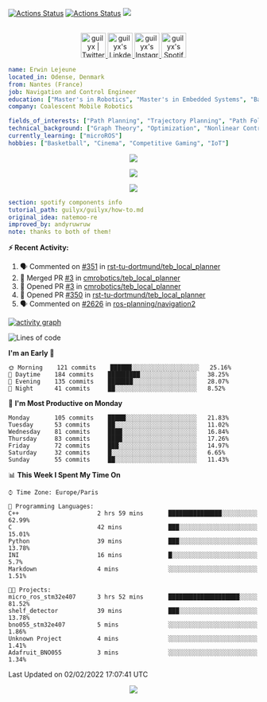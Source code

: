 [![Actions Status](https://github.com/guilyx/guilyx/workflows/wakatime-stats/badge.svg)](https://github.com/guilyx/guilyx/actions)
[![Actions Status](https://github.com/guilyx/guilyx/workflows/update-gh-activity/badge.svg)](https://github.com/guilyx/guilyx/actions)
![](https://visitor-badge.glitch.me/badge?page_id=guilyx.guilyx)

<p align="center">
<br/>
<a href="https://twitter.com/spida_rwin">
  <img alt="guilyx | Twitter" width="50px" src="https://user-images.githubusercontent.com/43545812/144034996-602b144a-16e1-41cc-99e7-c6040b20dcaf.png"/>
</a>
<a href="https://www.linkedin.com/in/erwinlejeune-lkn">
  <img alt="guilyx's LinkdeIN" width="50px" src="https://user-images.githubusercontent.com/43545812/144035037-0f415fc7-9f96-4517-a370-ccc6e78a714b.png" />
</a>
<a href="https://www.instagram.com/spid_erwin">
  <img alt="guilyx's Instagram" width="50px" src="https://user-images.githubusercontent.com/43545812/144035088-0dfb165f-8fe0-4d13-896c-876c29d2b128.png" />
</a>
<a href="https://open.spotify.com/user/11147618695?si=zZFn6uAGRLyoU02lsG50GA">
  <img alt="guilyx's Spotify" width="50px" src="https://user-images.githubusercontent.com/43545812/144035120-1ad5169b-91c7-4078-bef9-6a82c733f373.png" />
</a>
</p>

```yaml
name: Erwin Lejeune
located_in: Odense, Denmark
from: Nantes (France)
job: Navigation and Control Engineer
education: ["Master's in Robotics", "Master's in Embedded Systems", "Bachelor's in Electronics"]
company: Coalescent Mobile Robotics

fields_of_interests: ["Path Planning", "Trajectory Planning", "Path Following", "Behaviour Planning", "Localization", "Sensor Fusion", "Embedded Systems"]
technical_background: ["Graph Theory", "Optimization", "Nonlinear Control", "Real-Time Systems", "Automated Planning"]
currently_learning: ["microROS"]
hobbies: ["Basketball", "Cinema", "Competitive Gaming", "IoT"]
```

<p align="center">
  <img alig src="https://github-profile-trophy.vercel.app/?username=guilyx&column=6&rank=SSS,SS,S,AAA,AA,A,B,C" />
</p>

<p align="center">
  <a href="https://spotify-github-profile.vercel.app/api/view?uid=11147618695&redirect=true">
    <img src="https://spotify-github-profile.vercel.app/api/view?uid=11147618695&cover_image=true&theme=default&bar_color=e3e3e3&bar_color_cover=true">
  </a>
</p>

<p align="center">
  <img src="https://guilyx.vercel.app/api/top-played">
</p>
 
```yaml
section: spotify components info
tutorial_path: guilyx/guilyx/how-to.md
original_idea: natemoo-re
improved_by: andyruwruw
note: thanks to both of them!
```


**:zap: Recent Activity:**

<!--START_SECTION:activity-->
1. 🗣 Commented on [#351](https://github.com/rst-tu-dortmund/teb_local_planner/issues/351) in [rst-tu-dortmund/teb_local_planner](https://github.com/rst-tu-dortmund/teb_local_planner)
2. 🎉 Merged PR [#3](https://github.com/cmrobotics/teb_local_planner/pull/3) in [cmrobotics/teb_local_planner](https://github.com/cmrobotics/teb_local_planner)
3. 💪 Opened PR [#3](https://github.com/cmrobotics/teb_local_planner/pull/3) in [cmrobotics/teb_local_planner](https://github.com/cmrobotics/teb_local_planner)
4. 💪 Opened PR [#350](https://github.com/rst-tu-dortmund/teb_local_planner/pull/350) in [rst-tu-dortmund/teb_local_planner](https://github.com/rst-tu-dortmund/teb_local_planner)
5. 🗣 Commented on [#2626](https://github.com/ros-planning/navigation2/issues/2626) in [ros-planning/navigation2](https://github.com/ros-planning/navigation2)
<!--END_SECTION:activity-->

[![activity graph](https://activity-graph.herokuapp.com/graph?username=guilyx&custom_title=Erwin's%20activity%20graph&theme=github-light&hide_border=true)](https://github.com/ashutosh00710/github-readme-activity-graph)

<!--START_SECTION:waka-->
![Lines of code](https://img.shields.io/badge/From%20Hello%20World%20I%27ve%20Written-295%20Thousand%20lines%20of%20code-blue)

**I'm an Early 🐤** 

```text
🌞 Morning    121 commits    ██████░░░░░░░░░░░░░░░░░░░   25.16% 
🌆 Daytime    184 commits    █████████░░░░░░░░░░░░░░░░   38.25% 
🌃 Evening    135 commits    ███████░░░░░░░░░░░░░░░░░░   28.07% 
🌙 Night      41 commits     ██░░░░░░░░░░░░░░░░░░░░░░░   8.52%

```
📅 **I'm Most Productive on Monday** 

```text
Monday       105 commits    █████░░░░░░░░░░░░░░░░░░░░   21.83% 
Tuesday      53 commits     ██░░░░░░░░░░░░░░░░░░░░░░░   11.02% 
Wednesday    81 commits     ████░░░░░░░░░░░░░░░░░░░░░   16.84% 
Thursday     83 commits     ████░░░░░░░░░░░░░░░░░░░░░   17.26% 
Friday       72 commits     ███░░░░░░░░░░░░░░░░░░░░░░   14.97% 
Saturday     32 commits     █░░░░░░░░░░░░░░░░░░░░░░░░   6.65% 
Sunday       55 commits     ██░░░░░░░░░░░░░░░░░░░░░░░   11.43%

```


📊 **This Week I Spent My Time On** 

```text
⌚︎ Time Zone: Europe/Paris

💬 Programming Languages: 
C++                      2 hrs 59 mins       ███████████████░░░░░░░░░░   62.99% 
C                        42 mins             ███░░░░░░░░░░░░░░░░░░░░░░   15.01% 
Python                   39 mins             ███░░░░░░░░░░░░░░░░░░░░░░   13.78% 
INI                      16 mins             █░░░░░░░░░░░░░░░░░░░░░░░░   5.7% 
Markdown                 4 mins              ░░░░░░░░░░░░░░░░░░░░░░░░░   1.51%

🐱‍💻 Projects: 
micro_ros_stm32e407      3 hrs 52 mins       ████████████████████░░░░░   81.52% 
shelf_detector           39 mins             ███░░░░░░░░░░░░░░░░░░░░░░   13.78% 
bno055_stm32e407         5 mins              ░░░░░░░░░░░░░░░░░░░░░░░░░   1.86% 
Unknown Project          4 mins              ░░░░░░░░░░░░░░░░░░░░░░░░░   1.41% 
Adafruit_BNO055          3 mins              ░░░░░░░░░░░░░░░░░░░░░░░░░   1.34%

```


 Last Updated on 02/02/2022 17:07:41 UTC
<!--END_SECTION:waka-->

<p align="center">
  <img src="https://capsule-render.vercel.app/api?type=waving&color=gradient&height=60&section=footer"/>
</p>
